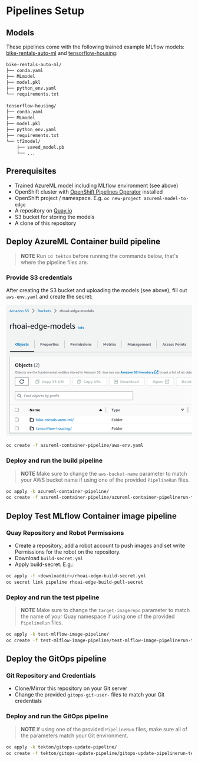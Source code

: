 # Pipelines Setup

## Models

These pipelines come with the following trained example MLflow models: [bike-rentals-auto-ml](models/bike-rentals-auto-ml/) and [tensorflow-housing](models/tensorflow-housing/):

```plaintext
bike-rentals-auto-ml/
├── conda.yaml
├── MLmodel
├── model.pkl
├── python_env.yaml
└── requirements.txt

tensorflow-housing/
├── conda.yaml
├── MLmodel
├── model.pkl
├── python_env.yaml
├── requirements.txt
└── tf2model/
    ├── saved_model.pb
    └── ...
```

## Prerequisites

- Trained AzureML model including MLflow environment (see above)
- OpenShift cluster with [OpenShift Pipelines Operator](https://docs.openshift.com/container-platform/4.13/cicd/pipelines/installing-pipelines.html) installed
- OpenShift project / namespace. E.g.  `oc new-project azureml-model-to-edge`
- A repository on [Quay.io](https://quay.io/)
- S3 bucket for storing the models
- A clone of this repository

## Deploy AzureML Container build pipeline

> **NOTE**
> Run `cd tekton` before running the commands below, that's where the pipeline files are.

### Provide S3 credentials

After creating the S3 bucket and uploading the models  (see above), fill out `aws-env.yaml` and create the secret:

![S3 models example](../.github/images/S3-models.png)

```bash
oc create -f azureml-container-pipeline/aws-env.yaml
```

### Deploy and run the build pipeline

> **NOTE**
> Make sure to change the `aws-bucket-name` parameter to match your AWS bucket name if using one of the provided `PipelineRun` files.

```bash
oc apply -k azureml-container-pipeline/
oc create -f azureml-container-pipeline/azureml-container-pipelinerun-tensorflow-housing.yaml
```

## Deploy Test MLflow Container image pipeline

### Quay Repository and Robot Permissions

- Create a repository, add a robot account to push images and set write Permissions for the robot on the repository.
- Download `build-secret.yml`
- Apply build-secret. E.g.:

```bash
oc apply -f <downloaddir>/rhoai-edge-build-secret.yml
oc secret link pipeline rhoai-edge-build-pull-secret
```

### Deploy and run the test pipeline

> **NOTE**
> Make sure to change the `target-imagerepo` parameter to match the name of your Quay namespace if using one of the provided `PipelineRun` files.

```bash
oc apply -k test-mlflow-image-pipeline/
oc create -f test-mlflow-image-pipeline/test-mlflow-image-pipelinerun-tensorflow-housing.yaml
```

## Deploy the GitOps pipeline

### Git Repository and Credentials

- Clone/Mirror this repository on your Git server
- Change the provided `gitops-git-user-` files to match your Git credentials

### Deploy and run the GitOps pipeline

> **NOTE**
> If using one of the provided `PipelineRun` files, make sure all of the parameters match your Git environment.

```bash
oc apply -k tekton/gitops-update-pipeline/
oc create -f tekton/gitops-update-pipeline/gitops-update-pipelinerun-tensorflow-housing.yaml
```
